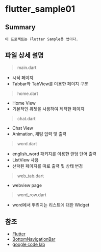 # flutter_sample01

## Summary
```
이 프로젝트는 Flutter Sample용 앱이다.
```

## 파일 상세 설명 
> main.dart
  - 시작 페이지
  - Tabbar와 TabView를 이용한 페이지 구분 
> home.dart
  - Home View
  - 기본적인 위젯을 사용하여 제작한 페이지 
> chat.dart
  - Chat View 
  - Animation, 채팅 입력 및 출력 
> word.dart
  - english_word 패키지를 이용한 랜덤 단어 출력
  - ListView 사용 
  - 선택된 페이지를 따로 출력 및 상태 변경
> web_tab.dart
  - webview page
> word_row.dart
  - word에서 뿌려지는 리스트에 대한 Widget 

## 참조
* [Flutter](https://flutter.dev/docs/development/ui/layout/tutorial)
* [BottomNavigationBar](https://medium.com/flutteropen/flutter-widgets-11-bottomnavigationbar-3531d625fa0c)
* [google code lab](https://codelabs.developers.google.com)